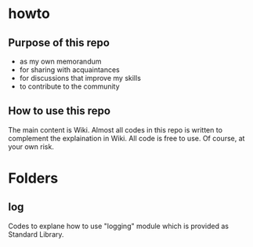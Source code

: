 # howto
## Purpose of this repo
- as my own memorandum
- for sharing with acquaintances
- for discussions that improve my skills
- to contribute to the community

## How to use this repo
The main content is Wiki.
Almost all codes in this repo is written to complement the explaination in Wiki.
All code is free to use. Of course, at your own risk.

# Folders
## log
Codes to explane how to use "logging" module which is provided as Standard Library.
